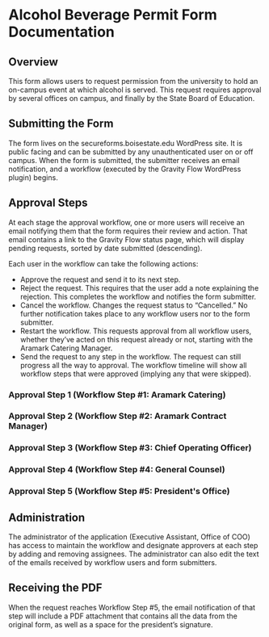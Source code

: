 # Alcohol Beverage Permit Form Documentation

## Overview 
This form allows users to request permission from the university to hold an on-campus event at which alcohol is served. This request requires approval by several offices on campus, and finally by the State Board of Education.

## Submitting the Form
The form lives on the secureforms.boisestate.edu WordPress site. It is public facing and can be submitted by any unauthenticated user on or off campus. When the form is submitted, the submitter receives an email notification, and a workflow (executed by the Gravity Flow WordPress plugin) begins.

## Approval Steps
At each stage the approval workflow, one or more users will receive an email notifying them that the form requires their review and action. That email contains a link to the Gravity Flow status page, which will display pending requests, sorted by date submitted (descending).

Each user in the workflow can take the following actions:
* Approve the request and send it to its next step.
* Reject the request. This requires that the user add a note explaining the rejection. This completes the workflow and notifies the form submitter.
* Cancel the workflow. Changes the request status to “Cancelled.” No further notification takes place to any workflow users nor to the form submitter.
* Restart the workflow. This requests approval from all workflow users, whether they’ve acted on this request already or not, starting with the Aramark Catering Manager.
* Send the request to any step in the workflow. The request can still progress all the way to approval. The workflow timeline will show all workflow steps that were approved (implying any that were skipped).

### Approval Step 1 (Workflow Step #1: Aramark Catering)
### Approval Step 2 (Workflow Step #2: Aramark Contract Manager)
### Approval Step 3 (Workflow Step #3: Chief Operating Officer)
### Approval Step 4 (Workflow Step #4: General Counsel)
### Approval Step 5 (Workflow Step #5: President's Office)

## Administration
The administrator of the application (Executive Assistant, Office of COO) has access to maintain the workflow and designate approvers at each step by adding and removing assignees. The administrator can also edit the text of the emails received by workflow users and form submitters.

## Receiving the PDF
When the request reaches Workflow Step #5, the email notification of that step will include a PDF attachment that contains all the data from the original form, as well as a space for the president’s signature. 

